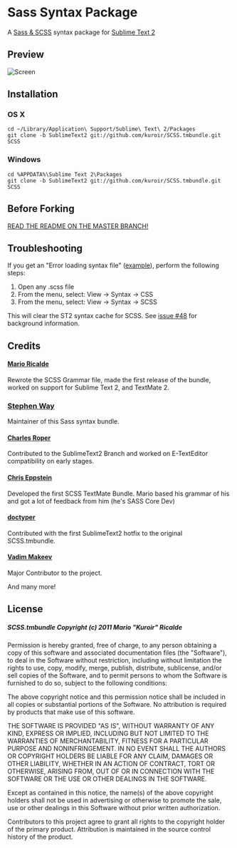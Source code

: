 Sass Syntax Package
===================

A [Sass & SCSS](http://sass-lang.com/) syntax package for [Sublime Text 2](http://www.sublimetext.com)

## Preview

![Screen](http://i.imgur.com/YHzAk.png)

## Installation

### OS X

    cd ~/Library/Application\ Support/Sublime\ Text\ 2/Packages
    git clone -b SublimeText2 git://github.com/kuroir/SCSS.tmbundle.git SCSS
    
### Windows

    cd %APPDATA%\Sublime Text 2\Packages
    git clone -b SublimeText2 git://github.com/kuroir/SCSS.tmbundle.git SCSS

## Before Forking

[READ THE README ON THE MASTER BRANCH!](https://github.com/kuroir/SCSS.tmbundle/blob/master/README.markdown)

## Troubleshooting

If you get an "Error loading syntax file" ([example](http://d.pr/RSdi)), perform the following steps:

1. Open any .scss file
2. From the menu, select: View → Syntax → CSS
3. From the menu, select: View → Syntax → SCSS

This will clear the ST2 syntax cache for SCSS. See [issue #48](https://github.com/kuroir/SCSS.tmbundle/issues/48#issuecomment-1710508) for background information.

## Credits

#### [Mario Ricalde](http://github.com/kuroir)
Rewrote the SCSS Grammar file, made the first release of the bundle, worked on support for Sublime Text 2, and TextMate 2.
### [Stephen Way](http://github.com/stephenway)
Maintainer of this Sass syntax bundle.
#### [Charles Roper](http://github.com/charlesr)
Contributed to the SublimeText2 Branch and worked on E-TextEditor compatibility on early stages.
#### [Chris Eppstein](http://github.com/chriseppstein)
Developed the first SCSS TextMate Bundle. Mario based his grammar of his and got a lot of feedback from him (he's SASS Core Dev)
#### [doctyper](http://github.com/doctyper)
Contributed with the first SublimeText2 hotfix to the original SCSS.tmbundle.
#### [Vadim Makeev](https://github.com/pepelsbey)
Major Contributor to the project.

And many more!

## License

##### SCSS.tmbundle Copyright (c) 2011 Mario "Kuroir" Ricalde

Permission is hereby granted, free of charge, to any person obtaining a copy of this software and associated documentation files (the "Software"), to deal in the Software without restriction, including without limitation the rights to use, copy, modify, merge, publish, distribute, sublicense, and/or sell copies of the Software, and to permit persons to whom the Software is furnished to do so, subject to the following conditions:

The above copyright notice and this permission notice shall be included in all copies or substantial portions of the Software. No attribution is required by products that make use of this software.

THE SOFTWARE IS PROVIDED "AS IS", WITHOUT WARRANTY OF ANY KIND, EXPRESS OR IMPLIED, INCLUDING BUT NOT LIMITED TO THE WARRANTIES OF MERCHANTABILITY, FITNESS FOR A PARTICULAR PURPOSE AND NONINFRINGEMENT. IN NO EVENT SHALL THE AUTHORS OR COPYRIGHT HOLDERS BE LIABLE FOR ANY CLAIM, DAMAGES OR OTHER LIABILITY, WHETHER IN AN ACTION OF CONTRACT, TORT OR OTHERWISE, ARISING FROM, OUT OF OR IN CONNECTION WITH THE SOFTWARE OR THE USE OR OTHER DEALINGS IN THE SOFTWARE.

Except as contained in this notice, the name(s) of the above copyright holders shall not be used in advertising or otherwise to promote the sale, use or other dealings in this Software without prior written authorization.

Contributors to this project agree to grant all rights to the copyright holder of the primary product. Attribution is maintained in the source control history of the product.
